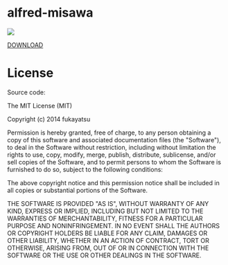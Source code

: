 alfred-misawa
=============

[![](https://cloud.githubusercontent.com/assets/1041857/3991002/25d3458e-28d9-11e4-926d-c9f4f29ad061.gif)](https://cloud.githubusercontent.com/assets/1041857/3991002/25d3458e-28d9-11e4-926d-c9f4f29ad061.gif)

[DOWNLOAD](https://github.com/fukayatsu/alfred-misawa/releases)

# License

Source code:

The MIT License (MIT)

Copyright (c) 2014 fukayatsu

Permission is hereby granted, free of charge, to any person obtaining a copy
of this software and associated documentation files (the "Software"), to deal
in the Software without restriction, including without limitation the rights
to use, copy, modify, merge, publish, distribute, sublicense, and/or sell
copies of the Software, and to permit persons to whom the Software is
furnished to do so, subject to the following conditions:

The above copyright notice and this permission notice shall be included in all
copies or substantial portions of the Software.

THE SOFTWARE IS PROVIDED "AS IS", WITHOUT WARRANTY OF ANY KIND, EXPRESS OR
IMPLIED, INCLUDING BUT NOT LIMITED TO THE WARRANTIES OF MERCHANTABILITY,
FITNESS FOR A PARTICULAR PURPOSE AND NONINFRINGEMENT. IN NO EVENT SHALL THE
AUTHORS OR COPYRIGHT HOLDERS BE LIABLE FOR ANY CLAIM, DAMAGES OR OTHER
LIABILITY, WHETHER IN AN ACTION OF CONTRACT, TORT OR OTHERWISE, ARISING FROM,
OUT OF OR IN CONNECTION WITH THE SOFTWARE OR THE USE OR OTHER DEALINGS IN THE
SOFTWARE.